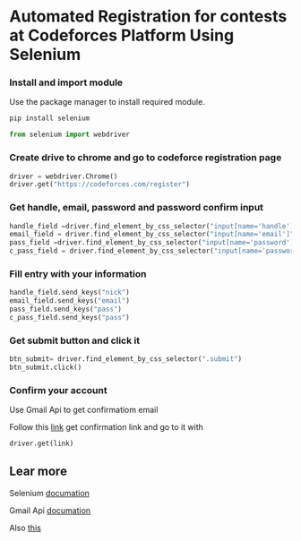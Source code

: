 # Automated Registration for contests at Codeforces Platform Using Selenium


### Install and import module

Use the package manager to install required module.

```bash
pip install selenium
```
```python
from selenium import webdriver
```
### Create drive to chrome and go to codeforce registration page

```python
driver = webdriver.Chrome()
driver.get("https://codeforces.com/register")
```

### Get handle, email, password and password confirm input

```python
handle_field =driver.find_element_by_css_selector("input[name='handle']")
email_field = driver.find_element_by_css_selector("input[name='email']")
pass_field =driver.find_element_by_css_selector("input[name='password']")
c_pass_field = driver.find_element_by_css_selector("input[name='passwordConfirmation']")
```
### Fill entry with your information
```python
handle_field.send_keys("nick")
email_field.send_keys("email")
pass_field.send_keys("pass")
c_pass_field.send_keys("pass")
```
### Get submit button and click it
```python
btn_submit= driver.find_element_by_css_selector(".submit")
btn_submit.click()
```
### Confirm your account
Use Gmail Api to get confirmatiom email

Follow this [link](https://codehandbook.org/how-to-read-email-from-gmail-api-using-python/)
get confirmation link and go to it with
```python
driver.get(link)
```
## Lear more
Selenium [documation](https://selenium-python.readthedocs.io/getting-started.html)

Gmail Api [documation](https://developers.google.com/gmail/api/quickstart/python)

Also [this](https://medium.com/better-programming/a-beginners-guide-to-the-google-gmail-api-and-its-documentation-c73495deff08)
